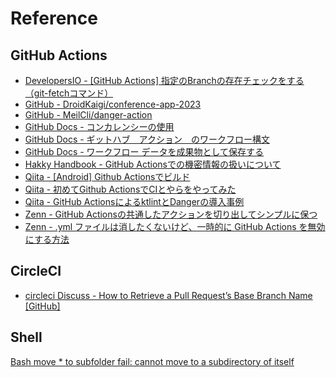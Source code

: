 # Reference

## GitHub Actions
- [DevelopersIO - [GitHub Actions] 指定のBranchの存在チェックをする（git-fetchコマンド）](https://dev.classmethod.jp/articles/github-actions-check-if-specific-branch-is-existing/)
- [GitHub - DroidKaigi/conference-app-2023](https://github.com/DroidKaigi/conference-app-2023)
- [GitHub - MeilCli/danger-action](https://github.com/MeilCli/danger-action)
- [GitHub Docs - コンカレンシーの使用](https://docs.github.com/ja/actions/using-jobs/using-concurrency)
- [GitHub Docs - ギットハブ　アクション　のワークフロー構文](https://docs.github.com/ja/actions/using-workflows/workflow-syntax-for-github-actions)
- [GitHub Docs - ワークフロー データを成果物として保存する](https://docs.github.com/ja/actions/using-workflows/storing-workflow-data-as-artifacts)
- [Hakky Handbook - GitHub Actionsでの機密情報の扱いについて](https://book.st-hakky.com/hakky/github-actions-secret/)
- [Qiita - [Android] Github Actionsでビルド](https://qiita.com/shimizu-you/items/33735dcdd2f89837704f)
- [Qiita - 初めてGithub ActionsでCIとやらをやってみた](https://qiita.com/mi_iroha/items/d52d5ea670696fa49474)
- [Qiita - GitHub ActionsによるktlintとDangerの導入事例](https://qiita.com/mgre_tanabe/items/04515dc1b678b4d21444)
- [Zenn - GitHub Actionsの共通したアクションを切り出してシンプルに保つ](https://zenn.dev/stafes_blog/articles/ikkitang-a694b8afeb66f5)
- [Zenn - .yml ファイルは消したくないけど、一時的に GitHub Actions を無効にする方法](https://zenn.dev/koogawa/articles/45705e67ee724e46166b)

## CircleCI
- [circleci Discuss - How to Retrieve a Pull Request’s Base Branch Name [GitHub]](https://discuss.circleci.com/t/how-to-retrieve-a-pull-requests-base-branch-name-github/36911)

## Shell
[Bash move * to subfolder fail: cannot move to a subdirectory of itself](https://stackoverflow.com/questions/43260052/bash-move-to-subfolder-fail-cannot-move-to-a-subdirectory-of-itself)